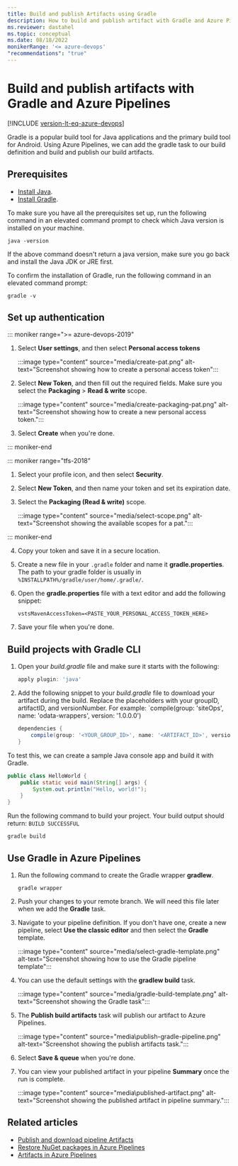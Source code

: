```yaml
---
title: Build and publish Artifacts using Gradle
description: How to build and publish artifact with Gradle and Azure Pipelines 
ms.reviewer: dastahel
ms.topic: conceptual
ms.date: 08/18/2022
monikerRange: '<= azure-devops'
"recommendations": "true"
---
```


# Build and publish artifacts with Gradle and Azure Pipelines

[!INCLUDE [version-lt-eq-azure-devops](../../includes/version-lt-eq-azure-devops.md)]

Gradle is a popular build tool for Java applications and the primary build tool for Android. Using Azure Pipelines, we can add the gradle task to our build definition and build and publish our build artifacts.

## Prerequisites

- [Install Java](https://www.oracle.com/technetwork/java/javase/downloads/index.html).
- [Install Gradle](https://gradle.org/install/).

To make sure you have all the prerequisites set up, run the following command in an elevated command prompt to check which Java version is installed on your machine.

```Command
java -version
```

If the above command doesn't return a java version, make sure you go back and install the Java JDK or JRE first. 

To confirm the installation of Gradle, run the following command in an elevated command prompt:

```Command
gradle -v
```

## Set up authentication

::: moniker range=">= azure-devops-2019"

1. Select **User settings**, and then select **Personal access tokens**

    :::image type="content" source="media/create-pat.png" alt-text="Screenshot showing how to create a personal access token":::

2. Select **New Token**, and then fill out the required fields. Make sure you select the **Packaging** > **Read & write** scope. 

    :::image type="content" source="media/create-packaging-pat.png" alt-text="Screenshot showing how to create a new personal access token.":::  

3. Select **Create** when you're done.

::: moniker-end

::: moniker range="tfs-2018"

1. Select your profile icon, and then select **Security**.

2. Select **New Token**, and then name your token and set its expiration date. 

3. Select the **Packaging (Read & write)** scope.

    :::image type="content" source="media/select-scope.png" alt-text="Screenshot showing the available scopes for a pat.":::

::: moniker-end

4. Copy your token and save it in a secure location.

5. Create a new file in your `.gradle` folder and name it **gradle.properties**. The path to your gradle folder is usually in `%INSTALLPATH%/gradle/user/home/.gradle/`.

6. Open the **gradle.properties** file with a text editor and add the following snippet:

    ```
    vstsMavenAccessToken=<PASTE_YOUR_PERSONAL_ACCESS_TOKEN_HERE>
    ```

7. Save your file when you're done.

## Build projects with Gradle CLI

1. Open your *build.gradle* file and make sure it starts with the following:

    ```groovy
    apply plugin: 'java'
    ```

1. Add the following snippet to your *build.gradle* file to download your artifact during the build. Replace the placeholders with your groupID, artifactID, and versionNumber. For example: `compile(group: 'siteOps', name: 'odata-wrappers', version: '1.0.0.0')

    ```groovy
    dependencies { 
        compile(group: '<YOUR_GROUP_ID>', name: '<ARTIFACT_ID>', version: '<VERSION_NUMBER>')  
    } 
    ```   

To test this, we can create a sample Java console app and build it with Gradle.

```java
public class HelloWorld { 
    public static void main(String[] args) { 
        System.out.println("Hello, world!"); 
    } 
} 
```

Run the following command to build your project. Your build output should return: `BUILD SUCCESSFUL`

```Command
gradle build
```

## Use Gradle in Azure Pipelines

1. Run the following command to create the Gradle wrapper **gradlew**. 

    ```cli
    gradle wrapper
    ```

1. Push your changes to your remote branch. We will need this file later when we add the **Gradle** task.

1. Navigate to your pipeline definition. If you don't have one, create a new pipeline, select **Use the classic editor** and then select the **Gradle** template. 

    :::image type="content" source="media/select-gradle-template.png" alt-text="Screenshot showing how to use the Gradle pipeline template":::

1. You can use the default settings with the **gradlew build** task.

    :::image type="content" source="media/gradle-build-template.png" alt-text="Screenshot showing the Gradle task":::

1. The **Publish build artifacts** task will publish our artifact to Azure Pipelines.

    :::image type="content" source="media\publish-gradle-pipeline.png" alt-text="Screenshot showing the publish artifacts task.":::

1. Select **Save & queue** when you're done.

1. You can view your published artifact in your pipeline **Summary** once the run is complete.

    :::image type="content" source="media\published-artifact.png" alt-text="Screenshot showing the published artifact in pipeline summary.":::

## Related articles

- [Publish and download pipeline Artifacts](./pipeline-artifacts.md)
- [Restore NuGet packages in Azure Pipelines](../packages/nuget-restore.md)
- [Artifacts in Azure Pipelines](./build-artifacts.md)
